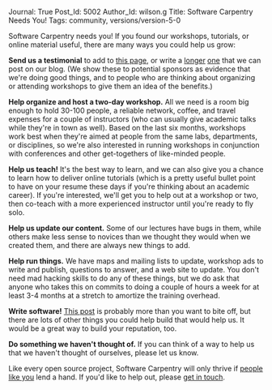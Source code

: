 Journal: True
Post_Id: 5002
Author_Id: wilson.g
Title: Software Carpentry Needs You!
Tags: community, versions/version-5-0

<p>Software Carpentry needs you! If you found our workshops, tutorials, or online material useful, there are many ways you could help us grow:</p>
<p><strong>Send us a testimonial</strong> to add to <a href="{{root_path}}/about/testimonials.html">this page</a>, or write a <a href="{{root_path}}/blog/2012/04/three-years-later.html">longer</a> <a href="{{root_path}}/blog/2012/06/we-get-mail.html">one</a> that we can post on our blog. (We show these to potential sponsors as evidence that we're doing good things, and to people who are thinking about organizing or attending workshops to give them an idea of the benefits.)</p>
<p><strong>Help organize and host a two-day workshop.</strong> All we need is a room big enough to hold 30-100 people, a reliable network, coffee, and travel expenses for a couple of instructors (who can usually give academic talks while they're in town as well). Based on the last six months, workshops work best when they're aimed at people from the same labs, departments, or disciplines, so we're also interested in running workshops in conjunction with conferences and other get-togethers of like-minded people.</p>
<p><strong>Help us teach!</strong> It's the best way to learn, and we can also give you a chance to learn how to deliver online tutorials (which is a pretty useful bullet point to have on your resume these days if you're thinking about an academic career). If you're interested, we'll get you to help out at a workshop or two, then co-teach with a more experienced instructor until you're ready to fly solo.</p>
<p><strong>Help us update our content.</strong> Some of our lectures have bugs in them, while others make less sense to novices than we thought they would when we created them, and there are always new things to add.</p>
<p><strong>Help run things.</strong> We have maps and mailing lists to update, workshop ads to write and publish, questions to answer, and a web site to update. You don't need mad hacking skills to do any of these things, but we do ask that anyone who takes this on commits to doing a couple of hours a week for at least 3-4 months at a stretch to amortize the training overhead.</p>
<p><strong>Write software!</strong> <a href="{{root_path}}/blog/2012/07/ipython-notebook-towtruck-etherpad-slide-drive-win.html">This post</a> is probably more than you want to bite off, but there are lots of other things you could help build that would help us. It would be a great way to build your reputation, too.</p>
<p><strong>Do something we haven't thought of.</strong> If you can think of a way to help us that we haven't thought of ourselves, please let us know.</p>
<p>Like every open source project, Software Carpentry will only thrive if <a href="http://third-bit.com/blog/archives/4216.html">people like you</a> lend a hand. If you'd like to help out, please <a href="mailto:{{contact_email}}">get in touch</a>.</p>
